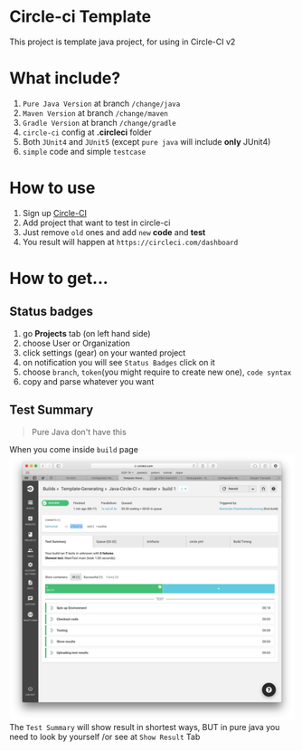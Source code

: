 # Circle-ci Template
This project is template java project, for using in Circle-CI v2

# What include?
1. `Pure Java Version` at branch `/change/java`
2. `Maven Version` at branch `/change/maven`
3. `Gradle Version` at branch `/change/gradle`
4. `circle-ci` config at **.circleci** folder
5. Both `JUnit4` and `JUnit5` (except `pure java` will include **only** JUnit4)
6. `simple` code and simple `testcase`

# How to use
1. Sign up [Circle-CI](https://circleci.com/)
2. Add project that want to test in circle-ci
3. Just remove `old` ones and add `new` **code** and **test**
4. You result will happen at `https://circleci.com/dashboard`

# How to get...

## Status badges
1. go **Projects** tab (on left hand side)
2. choose User or Organization
3. click settings (gear) on your wanted project
4. on notification you will see `Status Badges` click on it
5. choose `branch`, `token`(you might require to create new one), `code syntax`
6. copy and parse whatever you want

## Test Summary
> Pure Java don't have this

When you come inside `build` page ![Picture1](resource/build-page.png)
The `Test Summary` will show result in shortest ways, BUT in pure java you need to look by yourself /or see at `Show Result` Tab